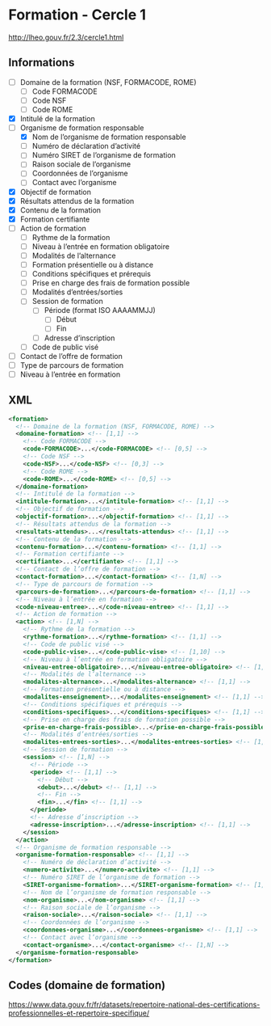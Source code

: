 # Formation - Cercle 1

http://lheo.gouv.fr/2.3/cercle1.html

## Informations

- [ ] Domaine de la formation (NSF, FORMACODE, ROME)
  - [ ] Code FORMACODE
  - [ ] Code NSF
  - [ ] Code ROME
- [x] Intitulé de la formation
- [ ] Organisme de formation responsable
  - [x] Nom de l’organisme de formation responsable
  - [ ] Numéro de déclaration d’activité
  - [ ] Numéro SIRET de l’organisme de formation
  - [ ] Raison sociale de l’organisme
  - [ ] Coordonnées de l’organisme
  - [ ] Contact avec l’organisme
- [x] Objectif de formation
- [x] Résultats attendus de la formation
- [x] Contenu de la formation
- [x] Formation certifiante
- [ ] Action de formation
  - [ ] Rythme de la formation
  - [ ] Niveau à l’entrée en formation obligatoire
  - [ ] Modalités de l’alternance
  - [ ] Formation présentielle ou à distance
  - [ ] Conditions spécifiques et prérequis
  - [ ] Prise en charge des frais de formation possible
  - [ ] Modalités d’entrées/sorties
  - [ ] Session de formation
    - [ ] Période (format ISO AAAAMMJJ)
      - [ ] Début
      - [ ] Fin
    - [ ] Adresse d’inscription
  - [ ] Code de public visé
- [ ] Contact de l’offre de formation
- [ ] Type de parcours de formation
- [ ] Niveau à l’entrée en formation

## XML

```xml
<formation>
  <!-- Domaine de la formation (NSF, FORMACODE, ROME) -->
  <domaine-formation> <!-- [1,1] -->
    <!-- Code FORMACODE -->
    <code-FORMACODE>...</code-FORMACODE> <!-- [0,5] -->
    <!-- Code NSF -->
    <code-NSF>...</code-NSF> <!-- [0,3] -->
    <!-- Code ROME -->
    <code-ROME>...</code-ROME> <!-- [0,5] -->
  </domaine-formation>
  <!-- Intitulé de la formation -->
  <intitule-formation>...</intitule-formation> <!-- [1,1] -->
  <!-- Objectif de formation -->
  <objectif-formation>...</objectif-formation> <!-- [1,1] -->
  <!-- Résultats attendus de la formation -->
  <resultats-attendus>...</resultats-attendus> <!-- [1,1] -->
  <!-- Contenu de la formation -->
  <contenu-formation>...</contenu-formation> <!-- [1,1] -->
  <!-- Formation certifiante -->
  <certifiante>...</certifiante> <!-- [1,1] -->
  <!-- Contact de l’offre de formation -->
  <contact-formation>...</contact-formation> <!-- [1,N] -->
  <!-- Type de parcours de formation -->
  <parcours-de-formation>...</parcours-de-formation> <!-- [1,1] -->
  <!-- Niveau à l’entrée en formation -->
  <code-niveau-entree>...</code-niveau-entree> <!-- [1,1] -->
  <!-- Action de formation -->
  <action> <!-- [1,N] -->
    <!-- Rythme de la formation -->
    <rythme-formation>...</rythme-formation> <!-- [1,1] -->
    <!-- Code de public visé -->
    <code-public-vise>...</code-public-vise> <!-- [1,10] -->
    <!-- Niveau à l’entrée en formation obligatoire -->
    <niveau-entree-obligatoire>...</niveau-entree-obligatoire> <!-- [1,1] -->
    <!-- Modalités de l’alternance -->
    <modalites-alternance>...</modalites-alternance> <!-- [1,1] -->
    <!-- Formation présentielle ou à distance -->
    <modalites-enseignement>...</modalites-enseignement> <!-- [1,1] -->
    <!-- Conditions spécifiques et prérequis -->
    <conditions-specifiques>...</conditions-specifiques> <!-- [1,1] -->
    <!-- Prise en charge des frais de formation possible -->
    <prise-en-charge-frais-possible>...</prise-en-charge-frais-possible> <!-- [1,1] -->
    <!-- Modalités d’entrées/sorties -->
    <modalites-entrees-sorties>...</modalites-entrees-sorties> <!-- [1,1] -->
    <!-- Session de formation -->
    <session> <!-- [1,N] -->
      <!-- Période -->
      <periode> <!-- [1,1] -->
        <!-- Début -->
        <debut>...</debut> <!-- [1,1] -->
        <!-- Fin -->
        <fin>...</fin> <!-- [1,1] -->
      </periode>
      <!-- Adresse d’inscription -->
      <adresse-inscription>...</adresse-inscription> <!-- [1,1] -->
    </session>
  </action>
  <!-- Organisme de formation responsable -->
  <organisme-formation-responsable> <!-- [1,1] -->
    <!-- Numéro de déclaration d’activité -->
    <numero-activite>...</numero-activite> <!-- [1,1] -->
    <!-- Numéro SIRET de l’organisme de formation -->
    <SIRET-organisme-formation>...</SIRET-organisme-formation> <!-- [1,1] -->
    <!-- Nom de l’organisme de formation responsable -->
    <nom-organisme>...</nom-organisme> <!-- [1,1] -->
    <!-- Raison sociale de l’organisme -->
    <raison-sociale>...</raison-sociale> <!-- [1,1] -->
    <!-- Coordonnées de l’organisme -->
    <coordonnees-organisme>...</coordonnees-organisme> <!-- [1,1] -->
    <!-- Contact avec l’organisme -->
    <contact-organisme>...</contact-organisme> <!-- [1,N] -->
  </organisme-formation-responsable>
</formation>
```

## Codes (domaine de formation)

https://www.data.gouv.fr/fr/datasets/repertoire-national-des-certifications-professionnelles-et-repertoire-specifique/
